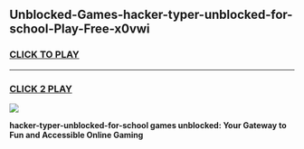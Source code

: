 
## Unblocked-Games-hacker-typer-unblocked-for-school-Play-Free-x0vwi
<h3>
<a href="https://premium76.site?title=hacker-typer-unblocked-for-school&ref=20M">CLICK TO PLAY</a></h3>
<hr>

<h3>
<a href="https://premium76.site?title=hacker-typer-unblocked-for-school&ref=20M">CLICK 2 PLAY</a>
  
</h3>

<a href="https://premium76.site?title=hacker-typer-unblocked-for-school&ref=19M"><img src="https://clearcache.store/games.png"></a>


**hacker-typer-unblocked-for-school games unblocked: Your Gateway to Fun and Accessible Online Gaming**
